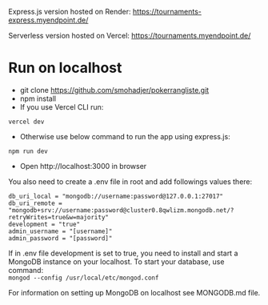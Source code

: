 Express.js version hosted on Render:
https://tournaments-express.myendpoint.de/

Serverless version hosted on Vercel:
https://tournaments.myendpoint.de/

# Run on localhost
- git clone https://github.com/smohadjer/pokerrangliste.git
- npm install
- If you use Vercel CLI run:  
````
vercel dev
````
- Otherwise use below command to run the app using express.js:
````
npm run dev
````
- Open http://localhost:3000 in browser

You also need to create a .env file in root and add followings values there:
````
db_uri_local = "mongodb://username:password@127.0.0.1:27017"
db_uri_remote = "mongodb+srv://username:password@cluster0.8qwlizm.mongodb.net/?retryWrites=true&w=majority"
development = "true"
admin_username = "[username]"
admin_password = "[password]"
````

If in .env file development is set to true, you need to install and start a MongoDB instance on your localhost. To start your database, use command:  
`mongod --config /usr/local/etc/mongod.conf`

For information on setting up MongoDB on localhost see MONGODB.md file.
